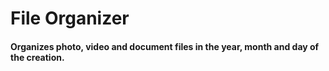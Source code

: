 # File Organizer

#### Organizes photo, video and document files in the year, month and day of the creation.